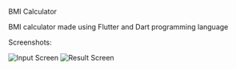 BMI Calculator

BMI calculator made using Flutter and Dart programming language

Screenshots:

![Input Screen](https://user-images.githubusercontent.com/82755609/195089091-5271835e-645b-40e6-bcec-4ee6e816427f.jpeg)
![Result Screen](https://user-images.githubusercontent.com/82755609/195089105-c413577b-33a1-430e-abfc-c5f74b7a4f48.jpeg)
